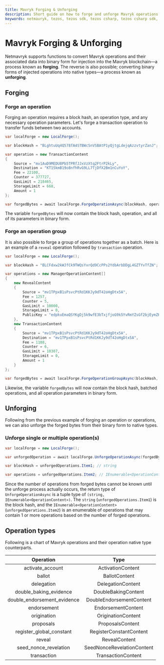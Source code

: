 ```yaml
---
title: Mavryk Forging & Unforging
description: Short guide on how to forge and unforge Mavryk operations using Netmavryk, Mavryk SDK for .NET developers.
keywords: netmavryk, tezos, tezos sdk, tezos csharp, tezos csharp sdk, blockchain, blockchain sdk, forging, unforging
---
```


# Mavryk Forging & Unforging

Netmavryk supports functions to convert Mavryk operations and their associated data into binary form for injection into the Mavryk blockchain&mdash;a process known as **forging**. The reverse is also possible; converting binary forms of injected operations into native types&mdash;a process known as **unforging**.

## Forging

### Forge an operation

Forging an operation requires a block hash, an operation type, and any necessary operation parameters. Let's forge a transaction operation to transfer funds between two accounts.

```cs
var localForge = new LocalForge();

var blockHash = "BLghtuUq4Q578fA4STBWcSnVSBAtP1yQjtgLdejqAzzvtyrZanJ";

var operation = new TransactionContent
{
    Source = "mv1AuD9MEDU8Pb5TPRfJJxVzXtq2FtrP2kLy",
    Destination = "KT1SkmB19o8nfhRvG9LL7TjDfX2Bm1nCuYoY",
    Fee = 22100,
    Counter = 377727,
    GasLimit = 218465,
    StorageLimit = 668,
    Amount = 1
};

var forgedBytes = await localForge.ForgeOperationAsync(blockHash, operationArgs);
```

The variable `forgedBytes` will now contain the block hash, operation, and all of its parameters in binary form.

### Forge an operation group

It is also possible to forge a group of operations together as a batch. Here is an example of a `reveal` operation followed by `transaction` operation.

```cs
var localForge = new LocalForge();

var blockHash = "BLCFdxw2kWJfCk9TWQsYxrQd9CcPPs2YdbArbDDgL4GZTYvTfZN";

var operations = new ManagerOperationContent[]
{
    new RevealContent
    {
        Source = "mv1TPpxB1sPsvcPtRd1KKJy9dT42oHgDtx5A",
        Fee = 1257,
        Counter = 5,
        GasLimit = 10000,
        StorageLimit = 0,
        PublicKey = "edpkuEmaQSYKgDj5k9wfE3bTxjfjoG9k5YvRmYZsGf2bjEymZKkzNn"
    },
    new TransactionContent
    {
        Source = "mv1TPpxB1sPsvcPtRd1KKJy9dT42oHgDtx5A",
        Destination = "mv1TPpxB1sPsvcPtRd1KKJy9dT42oHgDtx5A",
        Fee = 1188,
        Counter = 6,
        GasLimit = 10307,
        StorageLimit = 0,
        Amount = 1
    }
};

var forgedBytes = await localForge.ForgeOperationGroupAsync(blockHash, operations);
```

Likewise, the variable `forgedBytes` will now contain the block hash, batched operations, and all operation parameters in binary form.

## Unforging

Following from the previous example of forging an operation or operations, we can also unforge the forged bytes from their binary form to native types.

### Unforge single or multiple operation(s)

```cs
var localForge = new LocalForge();

var unforgedOperation = await localForge.UnforgeOperationAsync(forgedBytes);

var blockHash = unforgedOperations.Item1; // string

var operations = unforgedOperations.Item2; // IEnumerable<OperationContent>
```

Since the number of operations from forged bytes cannot be known until the unforge process actually occurs, the return type of `UnforgeOperationAsync` is a tuple type of `(string, IEnumerable<OperationContent>)`. The `string` (`unforgedOperations.Item1`) is the block hash, and the `IEnumerable<OperationContent>` (`unforgedOperations.Item2`) is an enumerable of operations that may contain 1 or more operations based on the number of forged operations. 

## Operation types

Following is a chart of Mavryk operations and their operation native type counterparts.

|         Operation           |            Type            |
| :-------------------------: | :------------------------: |
| activate_account            | ActivationContent          |
| ballot                      | BallotContent              |
| delegation                  | DelegationContent          |
| double_baking_evidence      | DoubleBakingContent        |
| double_endorsement_evidence | DoubleEndorsementContent   |
| endorsement                 | EndorsementContent         |
| origination                 | OriginationContent         |
| proposals                   | ProposalsContent           |
| register_global_constant    | RegisterConstantContent    |
| reveal                      | RevealContent              |
| seed_nonce_revelation       | SeedNonceRevelationContent |
| transaction                 | TransactionContent         |

